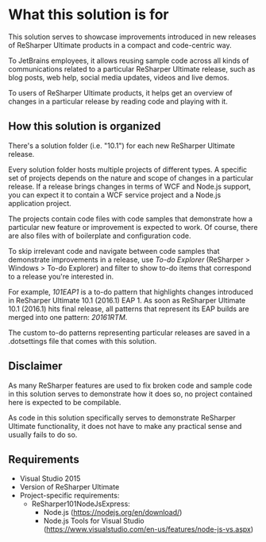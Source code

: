 # What this solution is for

This solution serves to showcase improvements introduced in new releases of ReSharper Ultimate products in a compact and code-centric way.

To JetBrains employees, it allows reusing sample code across all kinds of communications related to a particular ReSharper Ultimate release, such as blog posts, web help, social media updates, videos and live demos.

To users of ReSharper Ultimate products, it helps get an overview of changes in a particular release by reading code and playing with it.

## How this solution is organized

There's a solution folder (i.e. "10.1") for each new ReSharper Ultimate release.

Every solution folder hosts multiple projects of different types. A specific set of projects depends on the nature and scope of changes in a particular release. If a release brings changes in terms of WCF and Node.js support, you can expect it to contain a WCF service project and a Node.js application project.

The projects contain code files with code samples that demonstrate how a particular new feature or improvement is expected to work. Of course, there are also files with of boilerplate and configuration code.

To skip irrelevant code and navigate between code samples that demonstrate improvements in a release, use *To-do Explorer* (ReSharper > Windows > To-do Explorer) and filter to show to-do items that correspond to a release you're interested in.

For example, *101EAP1* is a to-do pattern that highlights changes introduced in ReSharper Ultimate 10.1 (2016.1) EAP 1. As soon as ReSharper Ultimate 10.1 (2016.1) hits final release, all patterns that represent its EAP builds are merged into one pattern: *20161RTM*.

The custom to-do patterns representing particular releases are saved in a .dotsettings file that comes with this solution.

## Disclaimer

As many ReSharper features are used to fix broken code and sample code in this solution serves to demonstrate how it does so, no project contained here is expected to be compilable.

As code in this solution specifically serves to demonstrate ReSharper Ultimate functionality, it does not have to make any practical sense and usually fails to do so.

## Requirements
* Visual Studio 2015
* Version of ReSharper Ultimate
* Project-specific requirements:
    * ReSharper101NodeJsExpress:
        * Node.js (https://nodejs.org/en/download/)
        * Node.js Tools for Visual Studio (https://www.visualstudio.com/en-us/features/node-js-vs.aspx)